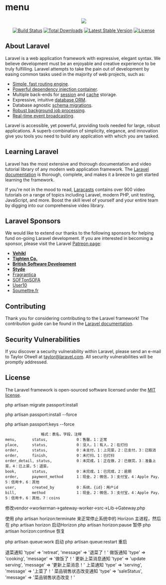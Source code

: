 # menu
<p align="center"><img src="https://laravel.com/assets/img/components/logo-laravel.svg"></p>

<p align="center">
<a href="https://travis-ci.org/laravel/framework"><img src="https://travis-ci.org/laravel/framework.svg" alt="Build Status"></a>
<a href="https://packagist.org/packages/laravel/framework"><img src="https://poser.pugx.org/laravel/framework/d/total.svg" alt="Total Downloads"></a>
<a href="https://packagist.org/packages/laravel/framework"><img src="https://poser.pugx.org/laravel/framework/v/stable.svg" alt="Latest Stable Version"></a>
<a href="https://packagist.org/packages/laravel/framework"><img src="https://poser.pugx.org/laravel/framework/license.svg" alt="License"></a>
</p>

## About Laravel

Laravel is a web application framework with expressive, elegant syntax. We believe development must be an enjoyable and creative experience to be truly fulfilling. Laravel attempts to take the pain out of development by easing common tasks used in the majority of web projects, such as:

- [Simple, fast routing engine](https://laravel.com/docs/routing).
- [Powerful dependency injection container](https://laravel.com/docs/container).
- Multiple back-ends for [session](https://laravel.com/docs/session) and [cache](https://laravel.com/docs/cache) storage.
- Expressive, intuitive [database ORM](https://laravel.com/docs/eloquent).
- Database agnostic [schema migrations](https://laravel.com/docs/migrations).
- [Robust background job processing](https://laravel.com/docs/queues).
- [Real-time event broadcasting](https://laravel.com/docs/broadcasting).

Laravel is accessible, yet powerful, providing tools needed for large, robust applications. A superb combination of simplicity, elegance, and innovation give you tools you need to build any application with which you are tasked.

## Learning Laravel

Laravel has the most extensive and thorough documentation and video tutorial library of any modern web application framework. The [Laravel documentation](https://laravel.com/docs) is thorough, complete, and makes it a breeze to get started learning the framework.

If you're not in the mood to read, [Laracasts](https://laracasts.com) contains over 900 video tutorials on a range of topics including Laravel, modern PHP, unit testing, JavaScript, and more. Boost the skill level of yourself and your entire team by digging into our comprehensive video library.

## Laravel Sponsors

We would like to extend our thanks to the following sponsors for helping fund on-going Laravel development. If you are interested in becoming a sponsor, please visit the Laravel [Patreon page](http://patreon.com/taylorotwell):

- **[Vehikl](http://vehikl.com)**
- **[Tighten Co.](https://tighten.co)**
- **[British Software Development](https://www.britishsoftware.co)**
- **[Styde](https://styde.net)**
- [Fragrantica](https://www.fragrantica.com)
- [SOFTonSOFA](https://softonsofa.com/)
- [User10](https://user10.com)
- [Soumettre.fr](https://soumettre.fr/)

## Contributing

Thank you for considering contributing to the Laravel framework! The contribution guide can be found in the [Laravel documentation](http://laravel.com/docs/contributions).

## Security Vulnerabilities

If you discover a security vulnerability within Laravel, please send an e-mail to Taylor Otwell at taylor@laravel.com. All security vulnerabilities will be promptly addressed.

## License

The Laravel framework is open-sourced software licensed under the [MIT license](http://opensource.org/licenses/MIT).


<!-- 第一次安装passport通讯key -->
php artisan migrate passport:install
<!-- 重置数据库后安装 -->
php artisan passport:install --force
<!-- 出现如上错误是因为没有生成密钥，需要执行如下命令： -->
php artisan passport:keys --force

<!-- 记录数据库状态值（status） -->
					格式：表名，字段，注释 
	menu,		status,				0：售罄，1：正常
	place, 		status,				0：没人，1：有人，2：在打扫
	order, 		status,				0：未支付，1：上完菜，2：已支付，3：已取消
	order,		finish,				0：未打扫，1：已打扫
	order_detail, status,			0：未完成，1：正在做，2：已做完，3：准备上菜，4：已上菜，5：退菜，
	book,		status, 			0：未完成，1：已完成，2：逾期
	order, 		payment_method 		1：现金，2：微信，3：支付宝，4：Apple Pay，5：信用卡，6：其他
	user,		created_by			0：系统，{id}：用户id
	bill, 		method 				1：现金，2：微信，3：支付宝，4：Apple Pay，5：信用卡，6：其他，7：coins


<!-- 设置socket registerAddress -->
修改vendor->workerman->gateway-worker->src->Lib->Gateway.php

<!-- 部署 Horizon -->
使用 php artisan horizon:terminate 来正常停止系统中的 Horizon 主进程，然后在 php artisan horizon 启动Horizon
php artisan horizon:pause 暂停
php artisan horizon:continue 恢复

<!-- 部署队列 queue -->
php artisan queue:work 启动
php artisan queue:restart 重启

<!-- socket消息事件 -->
退菜通知
'type' => 'retreat', 'message' => '退菜了！'
做饭通知
'type' => 'cooking', 'message' => '做饭了！'
更新上菜消息通知
'type' => 'update serving', 'message' => '更新上菜消息！'
上菜通知
'type' => 'serving', 'message' => '上菜了！'
菜品销售状态改变通知
'type' => 'saleStatus', 'message' => '菜品销售状态改变！'
